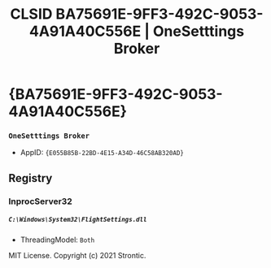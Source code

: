 ﻿---
title: "CLSID BA75691E-9FF3-492C-9053-4A91A40C556E | OneSetttings Broker"
excerpt: What is COM-Object CLSID BA75691E-9FF3-492C-9053-4A91A40C556E?
---

# {BA75691E-9FF3-492C-9053-4A91A40C556E}

### `OneSetttings Broker`
* AppID: `{E055B85B-22BD-4E15-A34D-46C58AB320AD}`

## Registry


### InprocServer32

##### `C:\Windows\System32\FlightSettings.dll`
* ThreadingModel: `Both`

MIT License. Copyright (c) 2021 Strontic.


